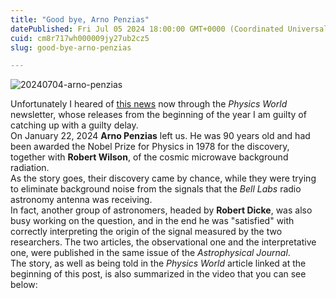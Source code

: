 ```yaml
---
title: "Good bye, Arno Penzias"
datePublished: Fri Jul 05 2024 18:00:00 GMT+0000 (Coordinated Universal Time)
cuid: cm8r717wh000009jy27ub2cz5
slug: good-bye-arno-penzias

---
```



![20240704-arno-penzias](https://i.postimg.cc/3JMRMZf0/20240704-arno-penzias.jpg)

Unfortunately I heared of [this news](https://physicsworld.com/a/arno-penzias-nobel-laureate-who-co-discovered-echo-of-big-bang-dies-aged-90/) now through the _Physics World_ newsletter, whose releases from the beginning of the year I am guilty of catching up with a guilty delay.  
On January 22, 2024 **Arno Penzias** left us. He was 90 years old and had been awarded the Nobel Prize for Physics in 1978 for the discovery, together with **Robert Wilson**, of the cosmic microwave background radiation.  
As the story goes, their discovery came by chance, while they were trying to eliminate background noise from the signals that the _Bell Labs_ radio astronomy antenna was receiving.  
In fact, another group of astronomers, headed by **Robert Dicke**, was also busy working on the question, and in the end he was "satisfied" with correctly interpreting the origin of the signal measured by the two researchers. The two articles, the observational one and the interpretative one, were published in the same issue of the _Astrophysical Journal_.  
The story, as well as being told in the _Physics World_ article linked at the beginning of this post, is also summarized in the video that you can see below: